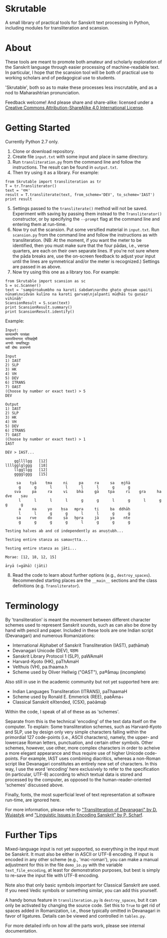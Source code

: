 # Skrutable

A small library of practical tools for Sanskrit text processing in Python, including modules for transliteration and scansion.

# About

These tools are meant to promote both amateur and scholarly exploration of the Sanskrit language through easier processing of machine-readable text. In particular, I hope that the scansion tool will be both of practical use to working scholars and of pedagogical use to students.

'Skrutable', both so as to make these processes less inscrutable, and as a nod to Maharashtrian pronunciation.

Feedback welcome! And please share and share-alike: licensed under a [Creative Commons Attribution-ShareAlike 4.0 International License](https://creativecommons.org/licenses/by-sa/4.0/).

# Getting Started

Currently Python 2.7 only.

1. Clone or download repository.
2. Create file `input.txt` with some input and place in same directory.
3. Run `transliteration.py` from the command line and follow the instructions. The result can be found in `output.txt`.
4. Then try using it as a library. For example:
~~~~
from Skrutable import transliteration as tr
T = tr.Transliterator()
text = 'रामः'
result = T.transliterate(text, from_scheme='DEV', to_scheme='IAST')
print result
~~~~
5. Settings passed to the `transliterate()` method will not be saved. Experiment with saving by passing them instead to the `Transliterator()` constructor, or by specifying the `--prompt` flag at the command line and entering them at run-time.
6. Now try out the scansion. Put some versified material in `input.txt`. Run `scansion.py` from the command line and follow the instructions as with transliteration. (NB: At the moment, if you want the meter to be identified, then you must make sure that the four pādas, i.e., verse quarters, are each on their own separate lines. If you're not sure where the pāda breaks are, use the on-screen feedback to adjust your input until the lines are symmetrical and/or the meter is recognized.) Settings are passed in as above.
7. Now try using this one as a library too. For example:
~~~~
from Skrutable import scansion as sc
S = sc.Scanner()
text = 'sampūrṇakumbho na karoti śabdam\nardho ghaṭo ghoṣam upaiti nūnam\nvidvān kulīno na karoti garvaṃ\njalpanti mūḍhās tu guṇair vihīnāḥ'
ScansionResult = S.scan(text)
print ScansionResult.summary()
print ScansionResult.identify()
~~~~
Example:
~~~~
Input: 
सत्यात्मनि परसंज्ञा
स्वपरविभागात् परिग्रहद्वेषौ
अनयोः सम्प्रतिबद्धाः
सर्वे दोषाः प्रजायन्ते

Input
1) IAST
2) SLP
3) HK
4) VH
5) DEV
6) ITRANS
7) OAST
(Choose by number or exact text) > 5
DEV

Output
1) IAST
2) SLP
3) HK
4) VH
5) DEV
6) ITRANS
7) OAST
(Choose by number or exact text) > 1
IAST

DEV > IAST...

    ggllllgg   [12]
llllgglglggg   [18]
    llggllgg   [12]
    gggglggg   [15]

     sa    tyā    tma     ni     pa     ra     sa   ṃjñā       
      g      g      l      l      l      l      g      g
    sva     pa     ra     vi    bhā     gā    tpa     ri    gra     ha    dve    ṣau       
      l      l      l      l      g      g      l      g      l      g      g      g
      a     na     yo    ḥsa   mpra     ti     ba  ddhāḥ       
      l      l      g      g      l      l      g      g
     sa    rve     do     ṣā   ḥpra     jā     ya    nte       
      g      g      g      g      l      g      g      g

Testing halves ab and cd independently as anuṣṭubh... 

Testing entire stanza as samavṛtta... 

Testing entire stanza as jāti...

Morae: [12, 18, 12, 15]

āryā (=gāhā) (jāti)
~~~~

8. Read the code to learn about further options (e.g., `destroy_spaces`). Recommended starting places are the `__main__` sections and the class definitions (e.g. `Transliterator`).

# Terminology

By 'transliteration' is meant the movement between different character schemes used to represent Sanskrit sounds, such as can also be done by hand with pencil and paper. Included in these tools are one Indian script (Devanagari) and numerous Romanizations:
* International Alphabet of Sanskrit Transliteration (IAST), paṭhāmaḥ
* Devanagari Unicode (DEV), पठामः
* Sanskrit Library Protocol 1 (SLP), paWAmaH
* Harvard-Kyoto (HK), paThAmaH
* Velthuis (VH), pa.thaama.h
* Scheme used by Oliver Hellwig ("OAST"), pa®åmaµ (incomplete)

Also still in use in the academic community but not yet supported here are:
* Indian Languages Transliteration (ITRANS), paThaamaH
* Scheme used by Ronald E. Emmerick (REE), paèÃma÷
* Classical Sanskrit eXtended, (CSX), paòâmaþ

Within the code, I speak of all of these as as 'schemes'.

Separate from this is the technical 'encoding' of the text data itself on the computer. To explain: Some transliteration schemes, such as Harvard-Kyoto and SLP, use by design only very simple characters falling within the primordial 127 code-points (i.e., ASCII characters), namely, the upper- and lowercase Roman letters, punctuation, and certain other symbols. Other schemes, however, use other, more complex characters in order to acheive a more elegant appearance and thus require use of higher Unicode code-points. For example, IAST uses combining diacritics, whereas a non-Roman script like Devanagari constitutes an entirely new set of characters. In this way, I use the word 'encoding' here exclusively to refer to the specification (in particular, UTF-8) according to which textual data is stored and processed by the computer, as opposed to the human-reader-oriented 'schemes' discussed above.

Finally, fonts, the most superficial level of text representation at software run-time, are ignored here.

For more information, please refer to ["Transliteration of Devanagari" by D. Wujastyk](http://indology.info/email/members/wujastyk/) and ["Linguistic Issues in Encoding Sanskrit" by P. Scharf](sanskritlibrary.org/Sanskrit/pub/lies_sl.pdf).

# Further Tips

Mixed-language input is not yet supported, so everything in the input must be Sanskrit. It must also be either in ASCII or UTF-8 encoding. If input is encoded in any other scheme (e.g., 'mac-roman'), you can make a manual adjustment for this in the file `demo_io.py` with the variable `text_file_encoding`, at least for demonstration purposes, but best is simply to re-save the input file with UTF-8 encoding.

Note also that only basic symbols important for Classical Sanskrit are used. If you need Vedic symbols or something similar, you can add this yourself.

A handy bonus feature in `transliteration.py` is `destroy_spaces`, but it can only be activated by changing the source code. Set this to `True` to get rid of spaces added in Romanization, i.e., those typically omitted in Devanagari in favor of ligatures. Details can be viewed and controlled in `tables.py`.

For more detailed info on how all the parts work, please see internal documentation.